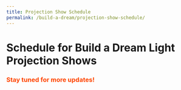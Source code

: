 ```yaml
---
title: Projection Show Schedule
permalink: /build-a-dream/projection-show-schedule/
---
```


# Schedule for Build a Dream Light Projection Shows
### <font color="orangered"><b>Stay tuned for more updates!</b></font>

